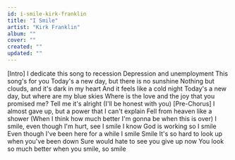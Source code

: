 ```yaml
---
id: i-smile-kirk-franklin
title: "I Smile"
artist: "Kirk Franklin"
album: ""
cover: ""
created: ""
updated: ""
---
```


[Intro]
I dedicate this song to recession
Depression and unemployment
This song's for you
Today's a new day, but there is no sunshine
Nothing but clouds, and it's dark in my heart
And it feels like a cold night
Today's a new day, but where are my blue skies
Where is the love and the joy that you promised me?
Tell me it's alright
(I'll be honest with you)
[Pre-Chorus]
I almost gave up, but a power that I can't explain
Fell from heaven like a shower
(When I think how much better I'm gonna be when this is over)
I smile, even though I'm hurt, see I smile
I know God is working so I smile
Even though I've been here for a while
I smile
Smile
It's so hard to look up when you've been down
Sure would hate to see you give up now
You look so much better when you smile, so smile